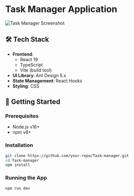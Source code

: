 # Task Manager Application

![Task Manager Screenshot](https://github.com/user-attachments/assets/05837241-9d83-4386-ba54-cee8af88e900)

## 🛠 Tech Stack

- **Frontend**: 
  - React 19
  - TypeScript
  - Vite (build tool)
- **UI Library**: Ant Design 5.x
- **State Management**: React Hooks
- **Styling**: CSS

## 🚀 Getting Started

### Prerequisites
- Node.js v16+
- npm v8+

### Installation
```bash
git clone https://github.com/your-repo/Task-manager.git
cd Task-manager
npm install
```
### Running the App
```bash
npm run dev
```
